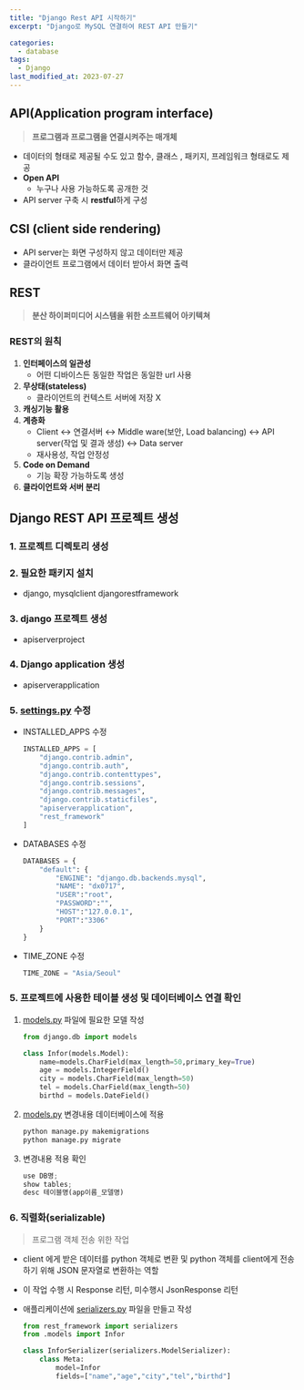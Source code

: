 ```yaml
---
title: "Django Rest API 시작하기"
excerpt: "Django로 MySQL 연결하여 REST API 만들기"

categories:
  - database
tags:
  - Django
last_modified_at: 2023-07-27
---
```


## API(Application program interface)

> **프로그램과 프로그램을 연결시켜주는 매개체**
> 
- 데이터의 형태로 제공될 수도 있고 함수, 클래스 , 패키지, 프레임워크 형태로도 제공
- **Open API**
    - 누구나 사용 가능하도록 공개한 것
- API server 구축 시 **restful**하게 구성

## **CSI** (client side rendering)

- API server는 화면 구성하지 않고 데이터만 제공
- 클라이언트 프로그램에서 데이터 받아서 화면 출력

## REST

> **분산 하이퍼미디어 시스템을 위한 소프트웨어 아키텍쳐**
> 

### **REST의 원칙**

1. **인터페이스의 일관성**
    - 어떤 디바이스든 동일한 작업은 동일한 url 사용
2. **무상태(stateless)**
    - 클라이언트의 컨텍스트 서버에 저장 X
3. **캐싱기능 활용**
4. **계층화**
    - Client ↔ 연결서버 ↔ Middle ware(보안, Load balancing) ↔ API server(작업 및 결과 생성) ↔ Data server
    - 재사용성, 작업 안정성
5. **Code on Demand**
    - 기능 확장 가능하도록 생성
6. **클라이언트와 서버 분리**

## Django REST API 프로젝트 생성

### 1. 프로젝트 디렉토리 생성

### 2.  필요한 패키지 설치

- django, mysqlclient djangorestframework

### 3. django 프로젝트 생성

- apiserverproject

### 4. Django application 생성

- apiserverapplication

### 5. [settings.py](http://settings.py) 수정

- INSTALLED_APPS 수정
    
    ```python
    INSTALLED_APPS = [
        "django.contrib.admin",
        "django.contrib.auth",
        "django.contrib.contenttypes",
        "django.contrib.sessions",
        "django.contrib.messages",
        "django.contrib.staticfiles",
        "apiserverapplication",
        "rest_framework"
    ]
    ```
    
- DATABASES 수정
    
    ```python
    DATABASES = {
        "default": {
            "ENGINE": "django.db.backends.mysql",
            "NAME": "dx0717",
            "USER":"root",
            "PASSWORD":"",
            "HOST":"127.0.0.1",
            "PORT":"3306"
        }
    }
    ```
    
- TIME_ZONE 수정
    
    ```python
    TIME_ZONE = "Asia/Seoul"
    ```
    

### 5. 프로젝트에 사용한 테이블 생성 및 데이터베이스 연결 확인

1. [models.py](http://models.py) 파일에 필요한 모델 작성
    
    ```python
    from django.db import models
    
    class Infor(models.Model):
        name=models.CharField(max_length=50,primary_key=True)
        age = models.IntegerField()
        city = models.CharField(max_length=50)
        tel = models.CharField(max_length=50)
        birthd = models.DateField()
    ```
    
2. [models.py](http://models.py) 변경내용 데이터베이스에 적용
    
    ```python
    python manage.py makemigrations
    python manage.py migrate
    ```
    
3. 변경내용 적용 확인
    
    ```python
    use DB명;
    show tables;
    desc 테이블명(app이름_모델명)
    ```
    

### 6. 직렬화(serializable)

> 프로그램 객체 전송 위한 작업
> 
- client 에게 받은 데이터를 python 객체로 변환 및 python 객체를 client에게 전송하기 위해 JSON 문자열로 변환하는 역할
- 이 작업 수행 시 Response 리턴, 미수행시 JsonResponse 리턴
- 애플리케이션에 [serializers.py](http://serializers.py) 파일을 만들고 작성
    
    ```python
    from rest_framework import serializers
    from .models import Infor
    
    class InforSerializer(serializers.ModelSerializer):
        class Meta:
            model=Infor
            fields=["name","age","city","tel","birthd"]
    ```
